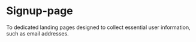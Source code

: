 # Signup-page
To  dedicated landing pages designed to collect essential user information, such as email addresses.
